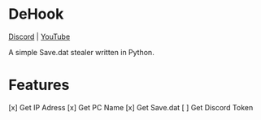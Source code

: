 # DeHook

[Discord](https://discord.com/invite/HXCxmc4G4J)    |    [YouTube](https://www.youtube.com/channel/UC8iAdwlggk1CkNbGiIEPNVQ)

A simple Save.dat stealer written in Python. 

# Features
[x] Get IP Adress
[x] Get PC Name
[x] Get Save.dat
[ ] Get Discord Token
